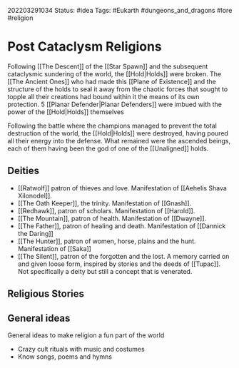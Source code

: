 202203291034
Status: #idea
Tags: #Eukarth #dungeons_and_dragons #lore #religion

# Post Cataclysm Religions
Following [[The Descent]] of the [[Star Spawn]] and the subsequent cataclysmic sundering of the world, the [[Hold|Holds]] were broken. The [[The Ancient Ones]] who had made this [[Plane of Existence]] and the structure of the holds to seal it away from the chaotic forces that sought to topple all their creations had bound within it the means of its own protection. 5 [[Planar Defender|Planar Defenders]] were imbued with the power of the [[Hold|Holds]] themselves

Following the battle where the champions managed to prevent the total destruction of the world, the [[Hold|Holds]] were destroyed, having poured all their energy into the defense. What remained were the ascended beings, each of them having been the god of one of the [[Unaligned]] holds.

## Deities
- [[Ratwolf]] patron of thieves and love. Manifestation of [[Aehelis Shava Xilonodel]].
- [[The Oath Keeper]], the trinity. Manifestation of [[Gnash]].
- [[Redhawk]], patron of scholars. Manifestation of [[Harold]].
- [[The Mountain]], patron of health. Manifestation of [[Dwayne]].
- [[The Father]], patron of healing and death. Manifestation of [[Dannick the Daring]]
- [[The Hunter]], patron of women, horse, plains and the hunt. Manifestation of [[Saka]]
- [[The Silent]], patron of the forgotten and the lost. A memory carried on and given loose form, inspired by stories and the deeds of [[Tupac]]. Not specifically a deity but still a concept that is venerated.

## Religious Stories

## General ideas 
General ideas to make religion a fun part of the world
- Crazy cult rituals with music and costumes
- Know songs, poems and hymns
